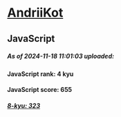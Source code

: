 # [AndriiKot](https://www.codewars.com/users/AndriiKot) 

## JavaScript

##### As of 2024-11-18 11:01:03 uploaded:

#### JavaScript rank: 4 kyu

#### JavaScript score: 655

##### [8-kyu: 323](https://github.com/AndriiKot/JavaScript__CodeWars/tree/main/kyu-8)

